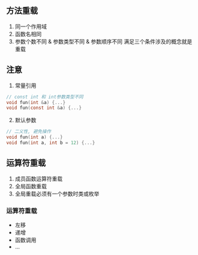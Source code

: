 ## 方法重载
1. 同一个作用域
2. 函数名相同
3. 参数个数不同 & 参数类型不同 & 参数顺序不同
满足三个条件涉及的概念就是重载

## 注意
1. 常量引用
```c
// const int 和 int参数类型不同
void fun(int &a) {...}
void fun(const int &a) {...}
```
2. 默认参数
```c
// 二义性, 避免操作
void fun(int a) {...}
void fun(int a, int b = 12) {...}
```

## 运算符重载
1. 成员函数运算符重载
2. 全局函数重载
3. 全局重载必须有一个参数时类或枚举

### 运算符重载
* 左移
* 递增
* 函数调用
* ...
